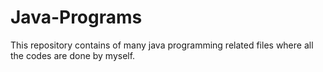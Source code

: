 # Java-Programs
This repository contains of many java programming related files where all the codes are done by myself.
